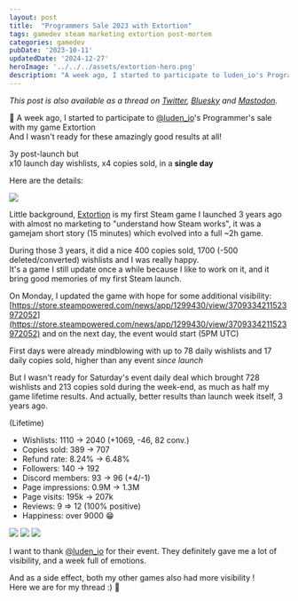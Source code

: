 ```yaml
---
layout: post
title:  "Programmers Sale 2023 with Extortion"
tags: gamedev steam marketing extortion post-mortem
categories: gamedev
pubDate: '2023-10-11'
updatedDate: '2024-12-27'
heroImage: '../../../assets/extortion-hero.png'
description: "A week ago, I started to participate to luden_io's Programmer's sale with my game Extortion. And I wasn't ready for these amazingly good results at all!"
---
```


*This post is also available as a thread on [Twitter](https://twitter.com/Elanis42/status/1712146551038980376), [Bluesky](https://bsky.app/profile/elanis.eu/post/3kbiia2tjzl2o) and [Mastodon](https://mastodon.gamedev.place/@Elanis/111217403511029788).*

🧵 A week ago, I started to participate to [@luden_io](https://luden.io)'s Programmer's sale with my game Extortion  
And I wasn't ready for these amazingly good results at all!  

3y post-launch but  
x10 launch day wishlists, x4 copies sold, in a **single day**  

Here are the details:

![](/assets/img/2023-10-11-programmers-sale-2023_grafana.png)

Little background, [Extortion](https://store.steampowered.com/app/1299430/Extortion/) is my first Steam game I launched 3 years ago with almost no marketing to "understand how Steam works", it was a gamejam short story (15 minutes) which evolved into a full ~2h game.  

During those 3 years, it did a nice 400 copies sold, 1700 (-500 deleted/converted) wishlists and I was really happy.  
It's a game I still update once a while because I like to work on it, and it bring good memories of my first Steam launch.  
  
On Monday, I updated the game with hope for some additional visibility: [https://store.steampowered.com/news/app/1299430/view/3709334211523972052](https://store.steampowered.com/news/app/1299430/view/3709334211523972052) and on the next day, the event would start (5PM UTC)

First days were already mindblowing with up to 78 daily wishlists and 17 daily copies sold, higher than any event *since launch*

But I wasn't ready for Saturday's event daily deal which brought 728 wishlists and 213 copies sold during the week-end, as much as half my game lifetime results. And actually, better results than launch week itself, 3 years ago.

(Lifetime)

- Wishlists: 1110 → 2040 (+1069, -46, 82 conv.)
- Copies sold: 389 → 707
- Refund rate: 8.24% → 6.48%
- Followers: 140 → 192
- Discord members: 93 → 96 (+4/-1)
- Page impressions: 0.9M → 1.3M
- Page visits: 195k → 207k
- Reviews: 9 => 12 (100% positive)
- Happiness: over 9000 😁

![](/assets/img/2023-10-11-programmers-sale-2023_copies.png)
![](/assets/img/2023-10-11-programmers-sale-2023_wishlists.png)
![](/assets/img/2023-10-11-programmers-sale-2023_impressions.png)


I want to thank [@luden_io](https://luden.io) for their event. They definitely gave me a lot of visibility, and a week full of emotions.  

And as a side effect, both my other games also had more visibility !  
Here we are for my thread :) 🧵